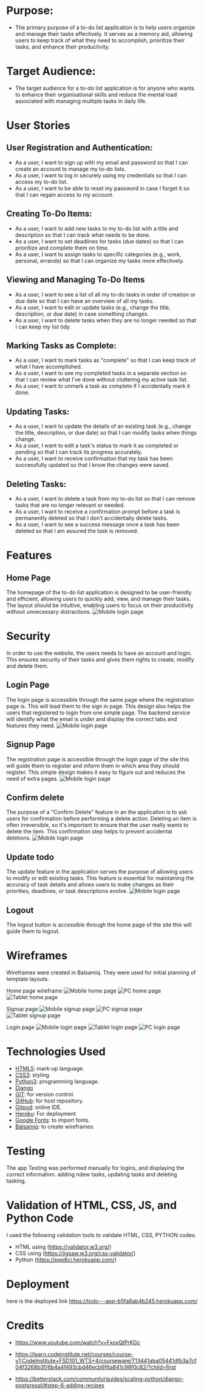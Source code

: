 # Purpose:
- The primary purpose of a to-do list application is to help users organize and manage their tasks effectively. It serves as a memory aid, allowing users to keep track of what they need to accomplish, prioritize their tasks, and enhance their productivity. 

# Target Audience:
- The target audience for a to-do list application is for anyone who wants to enhance their organisational skills and reduce the mental load associated with managing multiple tasks in daily life.

# User Stories

## User Registration and Authentication:
- As a user, I want to sign up with my email and password so that I can create an account to manage my to-do lists.
- As a user, I want to log in securely using my credentials so that I can access my to-do list.
- As a user, I want to be able to reset my password in case I forget it so that I can regain access to my account.

## Creating To-Do Items:
- As a user, I want to add new tasks to my to-do list with a title and description so that I can track what needs to be done.
- As a user, I want to set deadlines for tasks (due dates) so that I can prioritize and complete them on time.
- As a user, I want to assign tasks to specific categories (e.g., work, personal, errands) so that I can organize my tasks more effectively.

## Viewing and Managing To-Do Items
- As a user, I want to see a list of all my to-do tasks in order of creation or due date so that I can have an overview of all my tasks.
- As a user, I want to edit or update tasks (e.g., change the title, description, or due date) in case something changes.
- As a user, I want to delete tasks when they are no longer needed so that I can keep my list tidy.

## Marking Tasks as Complete:
- As a user, I want to mark tasks as "complete" so that I can keep track of what I have accomplished.
- As a user, I want to see my completed tasks in a separate section so that I can review what I’ve done without cluttering my active task list.
- As a user, I want to unmark a task as complete if I accidentally mark it done.

## Updating Tasks:
- As a user, I want to update the details of an existing task (e.g., change the title, description, or due date) so that I can modify tasks when things change.
- As a user, I want to edit a task's status to mark it as completed or pending so that I can track its progress accurately.
- As a user, I want to receive confirmation that my task has been successfully updated so that I know the changes were saved.

## Deleting Tasks:
- As a user, I want to delete a task from my to-do list so that I can remove tasks that are no longer relevant or needed.
- As a user, I want to receive a confirmation prompt before a task is permanently deleted so that I don’t accidentally delete tasks.
- As a user, I want to see a success message once a task has been deleted so that I am assured the task is removed.

# Features

## Home Page
The homepage of the to-do list application is designed to be user-friendly and efficient, allowing users to quickly add, view, and manage their tasks. The layout should be intuitive, enabling users to focus on their productivity without unnecessary distractions.
![Mobile login page](./wireframes/home.png)

# Security
In order to use the website, the users needs to have an account and login. This ensures security of their tasks and gives them rights to create, modify and delete them.

## Login Page
The login page is accessible through the same page where the registration page is. This will lead them to the sign in page. This design also helps the users that registered to login from one simple page. The backend service will identify what the email is under and display the correct tabs and features they need.
![Mobile login page](./wireframes/login.png)
## Signup Page
The registration page is accessible through the login page of the site this will guide them to register and inform them in which area they should register. This simple design makes it easy to figure out and reduces the need of extra pages.
![Mobile login page](./wireframes/register.png)

## Confirm delete
The purpose of a "Confirm Delete" feature in an the application is to ask users for confirmation before performing a delete action. Deleting an item is often irreversible, so it's important to ensure that the user really wants to delete the item. This confirmation step helps to prevent accidental deletions.
![Mobile login page](./wireframes/confirm_delete.png)

## Update todo
The update feature in the application serves the purpose of allowing users to modify or edit existing tasks. This feature is essential for maintaining the accuracy of task details and allows users to make changes as their priorities, deadlines, or task descriptions evolve.
![Mobile login page](./wireframes/update.png)
## Logout
The logout button is accessible through the home page of the site this will guide them to logout. 

# Wireframes

Wireframes were created in Balsamiq. They were used for initial planning of template layouts.

Home page wireframe
![Mobile home page](./wireframes/mobile_home.png) ![PC home page](./wireframes/pc_home.jpg.png) ![Tablet home page](./wireframes/tablet_home.jpg.png)



Signup page
![Mobile signup page](./wireframes/mobile_register.jpg.png) ![PC signup page](./wireframes/pc_register.png) ![Tablet signup page](./wireframes/tablet_register.png)

Login page
![Mobile login page](./wireframes/mobile_login.jpg.png)
![Tablet login page](./wireframes/tablet_login.png)
![PC login page](./wireframes/pc_login.jpg.png)


# Technologies Used

- [HTML5](https://www.w3schools.com/html/): mark-up language.
- [CSS3](https://www.w3schools.com/css/): styling.
- [Python3](https://www.python.org/): programming language.
- [Django](https://www.djangoproject.com/) 
- [GIT](https://git-scm.com/): for version control.
- [GitHub](https://github.com/users/Ahmed109-eng/projects/2/views/1): for host repository.
- [Gitpod](https://www.gitpod.io/): online IDE.
- [Heroku](https://verify.salesforce.com/v1/verify/): For deployment
- [Google Fonts](): to import fonts.
- [Balsamiq](): to create wireframes.


# Testing 
The app Testing was performed manually for logins, and displaying the correct information. adding ndew tasks, updating tasks and deleting tasking.

# Validation of HTML, CSS, JS, and Python Code
I used the following validation tools to validate HTML, CSS, PYTHON codes.
- HTML using (https://validator.w3.org/)
- CSS using (https://jigsaw.w3.org/css-validator/)
- Python (https://pep8ci.herokuapp.com/)
# Deployment
here is the deployed link https://todo---app-b5fa8ab4b245.herokuapp.com/
# Credits

- https://www.youtube.com/watch?v=FxoxQtPrKGc

- https://learn.codeinstitute.net/courses/course-v1:CodeInstitute+FSD101_WTS+4/courseware/713441aba05441dfb3a7cf04f3268b3f/6b4a4f493cbd46ecb6f6a841c98f0c82/?child=first

- https://betterstack.com/community/guides/scaling-python/django-postgresql/#step-6-adding-recipes
